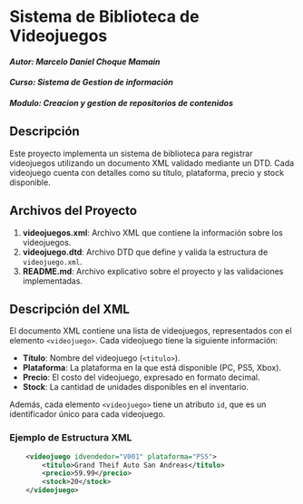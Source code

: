 # Sistema de Biblioteca de Videojuegos

#### *Autor: Marcelo Daniel Choque Mamain*
#### *Curso: Sistema de Gestion de información*
#### *Modulo: Creacion y gestion de repositorios de contenidos*

## Descripción
Este proyecto implementa un sistema de biblioteca para registrar videojuegos utilizando un documento XML validado mediante un DTD. Cada videojuego cuenta con detalles como su título, plataforma, precio y stock disponible.

## Archivos del Proyecto

1. **videojuegos.xml**: Archivo XML que contiene la información sobre los videojuegos.
2. **videojuego.dtd**: Archivo DTD que define y valida la estructura de `videojuego.xml`.
3. **README.md**: Archivo explicativo sobre el proyecto y las validaciones implementadas.

## Descripción del XML

El documento XML contiene una lista de videojuegos, representados con el elemento `<videojuego>`. Cada videojuego tiene la siguiente información:

- **Título**: Nombre del videojuego (`<titulo>`).
- **Plataforma**: La plataforma en la que está disponible (PC, PS5, Xbox).
- **Precio**: El costo del videojuego, expresado en formato decimal.
- **Stock**: La cantidad de unidades disponibles en el inventario.

Además, cada elemento `<videojuego>` tiene un atributo `id`, que es un identificador único para cada videojuego.

### Ejemplo de Estructura XML

```xml
    <videojuego idvendedor="V001" plataforma="PS5">
        <titulo>Grand Theif Auto San Andreas</titulo>
        <precio>59.99</precio>
        <stock>20</stock>
    </videojuego>

